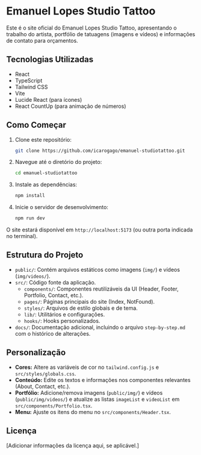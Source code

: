 # Emanuel Lopes Studio Tattoo

Este é o site oficial do Emanuel Lopes Studio Tattoo, apresentando o trabalho do artista, portfólio de tatuagens (imagens e vídeos) e informações de contato para orçamentos.

## Tecnologias Utilizadas

- React
- TypeScript
- Tailwind CSS
- Vite
- Lucide React (para ícones)
- React CountUp (para animação de números)

## Como Começar

1. Clone este repositório:
   ```bash
   git clone https://github.com/icarogago/emanuel-studiotattoo.git
   ```
2. Navegue até o diretório do projeto:
   ```bash
   cd emanuel-studiotattoo
   ```
3. Instale as dependências:
   ```bash
   npm install
   ```
4. Inicie o servidor de desenvolvimento:
   ```bash
   npm run dev
   ```

O site estará disponível em `http://localhost:5173` (ou outra porta indicada no terminal).

## Estrutura do Projeto

- `public/`: Contém arquivos estáticos como imagens (`img/`) e vídeos (`img/videos/`).
- `src/`: Código fonte da aplicação.
  - `components/`: Componentes reutilizáveis da UI (Header, Footer, Portfolio, Contact, etc.).
  - `pages/`: Páginas principais do site (Index, NotFound).
  - `styles/`: Arquivos de estilo globais e de tema.
  - `lib/`: Utilitários e configurações.
  - `hooks/`: Hooks personalizados.
- `docs/`: Documentação adicional, incluindo o arquivo `step-by-step.md` com o histórico de alterações.

## Personalização

- **Cores:** Altere as variáveis de cor no `tailwind.config.js` e `src/styles/globals.css`.
- **Conteúdo:** Edite os textos e informações nos componentes relevantes (About, Contact, etc.).
- **Portfólio:** Adicione/remova imagens (`public/img/`) e vídeos (`public/img/videos/`) e atualize as listas `imageList` e `videoList` em `src/components/Portfolio.tsx`.
- **Menu:** Ajuste os itens do menu no `src/components/Header.tsx`.

## Licença

[Adicionar informações da licença aqui, se aplicável.]
